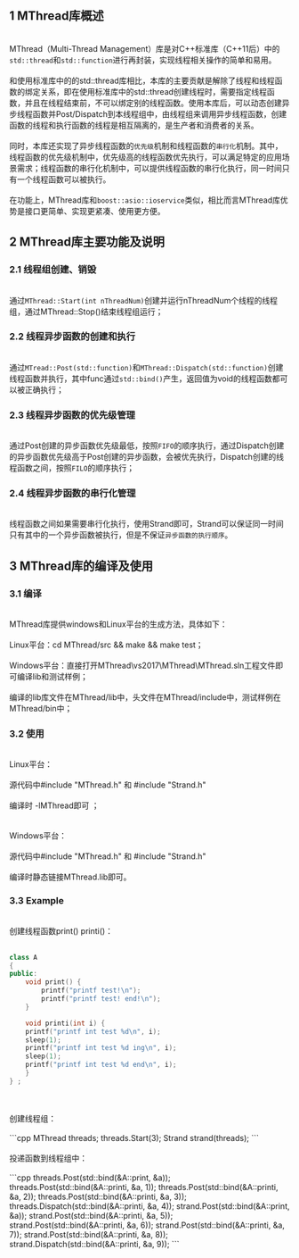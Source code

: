 ## 1 MThread库概述
<br> MThread（Multi-Thread Management）库是对C++标准库（C++11后）中的`std::thread`和`std::function`进行再封装，实现线程相关操作的简单和易用。 </br>
<br> 和使用标准库中的的std::thread库相比，本库的主要贡献是解除了线程和线程函数的绑定关系，即在使用标准库中的std::thread创建线程时，需要指定线程函数，并且在线程结束前，不可以绑定别的线程函数。使用本库后，可以动态创建异步线程函数并Post/Dispatch到本线程组中，由线程组来调用异步线程函数，创建函数的线程和执行函数的线程是相互隔离的，是生产者和消费者的关系。</br>
<br> 同时，本库还实现了异步线程函数的`优先级`机制和线程函数的`串行化`机制。其中，线程函数的优先级机制中，优先级高的线程函数优先执行，可以满足特定的应用场景需求；线程函数的串行化机制中，可以提供线程函数的串行化执行，同一时间只有一个线程函数可以被执行。</br>
<br> 在功能上，MThread库和`boost::asio::ioservice`类似，相比而言MThread库优势是接口更简单、实现更紧凑、使用更方便。</br>

## 2 MThread库主要功能及说明
  ### 2.1 线程组创建、销毁
  <br> 通过`MThread::Start(int nThreadNum)`创建并运行nThreadNum个线程的线程组，通过MThread::Stop()结束线程组运行；</br>
  ### 2.2 线程异步函数的创建和执行
  <br> 通过`MTread::Post(std::function)`和`MThread::Dispatch(std::function)`创建线程函数并执行，其中func通过`std::bind()`产生，返回值为void的线程函数都可以被正确执行；</br>
  ### 2.3 线程异步函数的优先级管理
  <br> 通过Post创建的异步函数优先级最低，按照`FIFO`的顺序执行，通过Dispatch创建的异步函数优先级高于Post创建的异步函数，会被优先执行，Dispatch创建的线程函数之间，按照`FILO`的顺序执行；</br>
  ### 2.4 线程异步函数的串行化管理
  <br> 线程函数之间如果需要串行化执行，使用Strand即可，Strand可以保证同一时间只有其中的一个异步函数被执行，但是不保证`异步函数的执行顺序`。</br>

## 3 MThread库的编译及使用
### 3.1 编译
<br>MThread库提供windows和Linux平台的生成方法，具体如下： </br>
<br>Linux平台：cd MThread/src && make && make test； </br>
<br>Windows平台：直接打开MThread\vs2017\MThread\MThread.sln工程文件即可编译lib和测试样例； </br>
<br>编译的lib库文件在MThread/lib中，头文件在MThread/include中，测试样例在MThread/bin中； </br>
### 3.2 使用
<br>Linux平台：</br>
<br>源代码中#include "MThread.h" 和 #include "Strand.h" </br>
<br>编译时 -lMThread即可 ；</br>
<br />
<br>Windows平台：</br>
<br>源代码中#include "MThread.h" 和 #include "Strand.h" </br>
<br>编译时静态链接MThread.lib即可。 </br>
### 3.3 Example
<br>创建线程函数print() printi()：<br />
<br>
```cpp
class A
{
public:
    void print() {
        printf("printf test!\n");
        printf("printf test! end!\n");
    }

    void printi(int i) {
	printf("printf int test %d\n", i);
	sleep(1);
	printf("printf int test %d ing\n", i);
	sleep(1);
	printf("printf int test %d end\n", i);
    }
} ;  
```
<br />
<br>创建线程组：<br />
<br>
```cpp
MThread threads;  
threads.Start(3);  
Strand strand(threads);  
```
<br />
<br>投递函数到线程组中：<br />
<br>
```cpp
threads.Post(std::bind(&A::print, &a));  
threads.Post(std::bind(&A::printi, &a, 1));  
threads.Post(std::bind(&A::printi, &a, 2));  
threads.Post(std::bind(&A::printi, &a, 3));  
threads.Dispatch(std::bind(&A::printi, &a, 4));  
strand.Post(std::bind(&A::print, &a));  
strand.Post(std::bind(&A::printi, &a, 5));  
strand.Post(std::bind(&A::printi, &a, 6));  
strand.Post(std::bind(&A::printi, &a, 7));  
strand.Post(std::bind(&A::printi, &a, 8));  
strand.Dispatch(std::bind(&A::printi, &a, 9)); 
```
<br />
